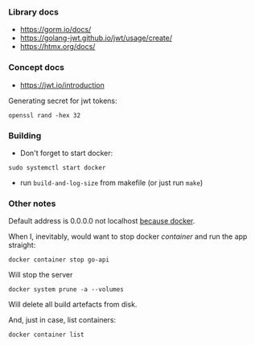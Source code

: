 ### Library docs

- https://gorm.io/docs/
- https://golang-jwt.github.io/jwt/usage/create/
- https://htmx.org/docs/

### Concept docs

- https://jwt.io/introduction

Generating secret for jwt tokens:
```shell
openssl rand -hex 32
```

### Building

- Don't forget to start docker:

```shell
sudo systemctl start docker
```

- run `build-and-log-size` from makefile 
(or just run `make`)

### Other notes

Default address is 0.0.0.0 not
localhost [because docker](https://serverfault.com/questions/1084915/still-confused-why-docker-works-when-you-make-a-process-listen-to-0-0-0-0-but-no).

When I, inevitably, would want to stop docker *container* and run the app straight:

```shell
docker container stop go-api
```

Will stop the server

```shell
docker system prune -a --volumes
```

Will delete all build artefacts from disk.

And, just in case, list containers:

```shell
docker container list
```